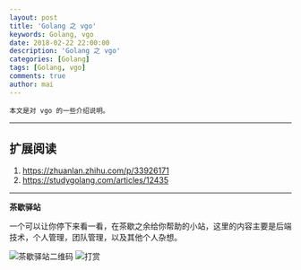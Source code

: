 ```yaml
---
layout: post
title: 'Golang 之 vgo'
keywords: Golang, vgo
date: 2018-02-22 22:00:00
description: 'Golang 之 vgo'
categories: [Golang]
tags: [Golang, vgo]
comments: true
author: mai
---
```


    本文是对 vgo 的一些介绍说明。

----


## 扩展阅读

1. https://zhuanlan.zhihu.com/p/33926171
2. https://studygolang.com/articles/12435

----

**茶歇驿站**

一个可以让你停下来看一看，在茶歇之余给你帮助的小站，这里的内容主要是后端技术，个人管理，团队管理，以及其他个人杂想。

![茶歇驿站二维码](http://oqos7hrvp.bkt.clouddn.com/blog/tech_tea.jpg)
![打赏](http://oqos7hrvp.bkt.clouddn.com/blog/money.jpg)

